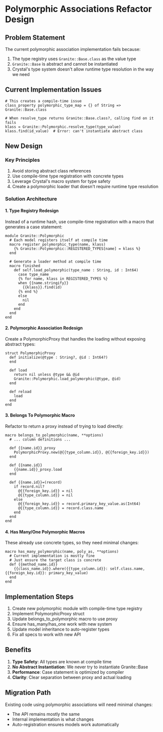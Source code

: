 # Polymorphic Associations Refactor Design

## Problem Statement

The current polymorphic association implementation fails because:
1. The type registry uses `Granite::Base.class` as the value type
2. `Granite::Base` is abstract and cannot be instantiated
3. Crystal's type system doesn't allow runtime type resolution in the way we need

## Current Implementation Issues

```crystal
# This creates a compile-time issue
class_property polymorphic_type_map = {} of String => Granite::Base.class

# When resolve_type returns Granite::Base.class?, calling find on it fails
klass = Granite::Polymorphic.resolve_type(type_value)
klass.find(id_value)  # Error: can't instantiate abstract class
```

## New Design

### Key Principles
1. Avoid storing abstract class references
2. Use compile-time type registration with concrete types
3. Leverage Crystal's macro system for type safety
4. Create a polymorphic loader that doesn't require runtime type resolution

### Solution Architecture

#### 1. Type Registry Redesign
Instead of a runtime hash, use compile-time registration with a macro that generates a case statement:

```crystal
module Granite::Polymorphic
  # Each model registers itself at compile time
  macro register_polymorphic_type(name, klass)
    {% Granite::Polymorphic::REGISTERED_TYPES[name] = klass %}
  end
  
  # Generate a loader method at compile time
  macro finished
    def self.load_polymorphic(type_name : String, id : Int64)
      case type_name
      {% for name, klass in REGISTERED_TYPES %}
      when {{name.stringify}}
        {{klass}}.find(id)
      {% end %}
      else
        nil
      end
    end
  end
end
```

#### 2. Polymorphic Association Redesign
Create a PolymorphicProxy that handles the loading without exposing abstract types:

```crystal
struct PolymorphicProxy
  def initialize(@type : String?, @id : Int64?)
  end
  
  def load
    return nil unless @type && @id
    Granite::Polymorphic.load_polymorphic(@type, @id)
  end
  
  def reload
    load
  end
end
```

#### 3. Belongs To Polymorphic Macro
Refactor to return a proxy instead of trying to load directly:

```crystal
macro belongs_to_polymorphic(name, **options)
  # ... column definitions ...
  
  def {{name.id}}_proxy
    PolymorphicProxy.new(@{{type_column.id}}, @{{foreign_key.id}})
  end
  
  def {{name.id}}
    {{name.id}}_proxy.load
  end
  
  def {{name.id}}=(record)
    if record.nil?
      @{{foreign_key.id}} = nil
      @{{type_column.id}} = nil
    else
      @{{foreign_key.id}} = record.primary_key_value.as(Int64)
      @{{type_column.id}} = record.class.name
    end
  end
end
```

#### 4. Has Many/One Polymorphic Macros
These already use concrete types, so they need minimal changes:

```crystal
macro has_many_polymorphic(name, poly_as, **options)
  # Current implementation is mostly fine
  # Just ensure the target class is concrete
  def {{method_name.id}}
    {{class_name.id}}.where({{type_column.id}}: self.class.name, {{foreign_key.id}}: primary_key_value)
  end
end
```

## Implementation Steps

1. Create new polymorphic module with compile-time type registry
2. Implement PolymorphicProxy struct
3. Update belongs_to_polymorphic macro to use proxy
4. Ensure has_many/has_one work with new system
5. Update model inheritance to auto-register types
6. Fix all specs to work with new API

## Benefits

1. **Type Safety**: All types are known at compile time
2. **No Abstract Instantiation**: We never try to instantiate Granite::Base
3. **Performance**: Case statement is optimized by compiler
4. **Clarity**: Clear separation between proxy and actual loading

## Migration Path

Existing code using polymorphic associations will need minimal changes:
- The API remains mostly the same
- Internal implementation is what changes
- Auto-registration ensures models work automatically